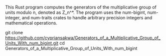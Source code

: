 This Rust program computes the generators of the multiplicative group of units modulo n, denoted as Z_n^*.
The program uses the num-bigint, num-integer, and num-traits crates to handle arbitrary precision integers and mathematical operations.

git clone https://github.com/cypriansakwa/Generators_of_a_Multiplicative_Group_of_Units_With_num_bigint.git
cd Generators_of_a_Multiplicative_Group_of_Units_With_num_bigint
